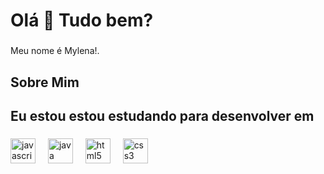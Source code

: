 <h1 align="left">Olá 👋 Tudo bem?</h1>

###

<p align="left">Meu nome é Mylena!.</p>

###

<h2 align="left">Sobre Mim</h2>

###
<p align="left>  Sou estudante do curso de Análise e Desenvolvimento de Sistemas. 📚 <br>
  E vou estar postando os meus projetos que estou testando enquanto estudo. 🚀</p>


###

<h2 align="left">Eu estou estou estudando para desenvolver em  </h2>

###

<div align="left">
  <img src="https://cdn.jsdelivr.net/gh/devicons/devicon/icons/javascript/javascript-original.svg" height="40" alt="javascript logo"  />
  <img width="12" />
  <img src="https://cdn.jsdelivr.net/gh/devicons/devicon/icons/java/java-original.svg" height="40" alt="java logo"  />
  <img width="12" />
  <img src="https://cdn.jsdelivr.net/gh/devicons/devicon/icons/html5/html5-original.svg" height="40" alt="html5 logo"  />
  <img width="12" />
  <img src="https://cdn.jsdelivr.net/gh/devicons/devicon/icons/css3/css3-original.svg" height="40" alt="css3 logo"  />
</div>

###
